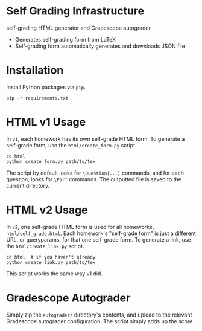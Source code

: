 # Self Grading Infrastructure

self-grading HTML generator and Gradescope autograder

* Generates self-grading form from LaTeX
* Self-grading form automatically generates and downloads JSON file

# Installation

Install Python packages via `pip`.

```
pip -r requirements.txt
```

# HTML v1 Usage

In `v1`, each homework has its own self-grade HTML form. To generate a self-grade form, use the `html/create_form.py` script.

```
cd html
python create_form.py path/to/tex
```

The script by default looks for `\Question{...}` commands, and for each question, looks for `\Part` commands. The outputted file is saved to the current directory. 

# HTML v2 Usage

In `v2`, one self-grade HTML form is used for all homeworks, `html/self_grade.html`. Each homework's "self-grade form" is just a different URL, or queryparams, for that one self-grade form. To generate a link, use the `html/create_link.py` script.

```
cd html  # if you haven't already
python create_link.py path/to/tex
```

This script works the same way v1 did.

# Gradescope Autograder

Simply zip the `autograder/` directory's contents, and upload to the relevant Gradescope autograder configuration. The script simply adds up the score.